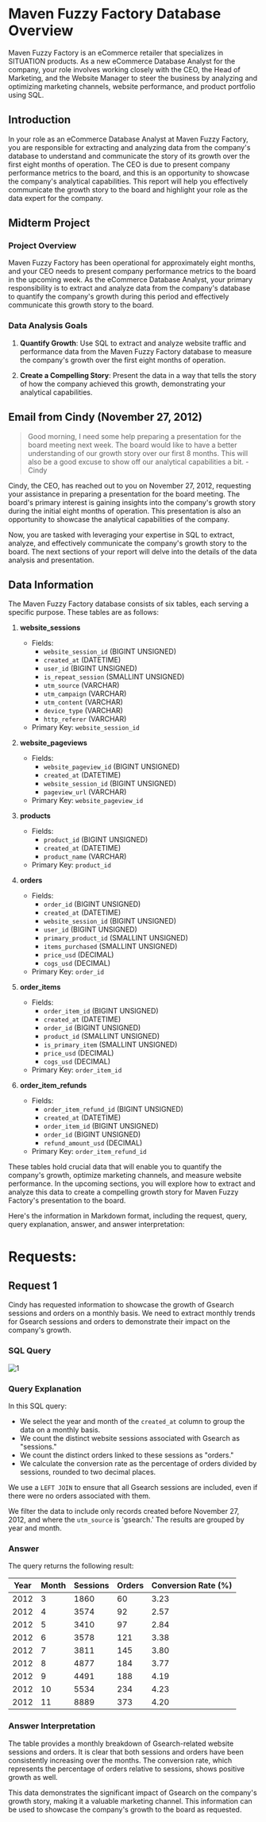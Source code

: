# Maven Fuzzy Factory Database Overview

Maven Fuzzy Factory is an eCommerce retailer that specializes in SITUATION products. As a new eCommerce Database Analyst for the company, your role involves working closely with the CEO, the Head of Marketing, and the Website Manager to steer the business by analyzing and optimizing marketing channels, website performance, and product portfolio using SQL.

## Introduction

In your role as an eCommerce Database Analyst at Maven Fuzzy Factory, you are responsible for extracting and analyzing data from the company's database to understand and communicate the story of its growth over the first eight months of operation. The CEO is due to present company performance metrics to the board, and this is an opportunity to showcase the company's analytical capabilities. This report will help you effectively communicate the growth story to the board and highlight your role as the data expert for the company.

## Midterm Project

### Project Overview

Maven Fuzzy Factory has been operational for approximately eight months, and your CEO needs to present company performance metrics to the board in the upcoming week. As the eCommerce Database Analyst, your primary responsibility is to extract and analyze data from the company's database to quantify the company's growth during this period and effectively communicate this growth story to the board.

### Data Analysis Goals

1. **Quantify Growth**: Use SQL to extract and analyze website traffic and performance data from the Maven Fuzzy Factory database to measure the company's growth over the first eight months of operation.

2. **Create a Compelling Story**: Present the data in a way that tells the story of how the company achieved this growth, demonstrating your analytical capabilities.

## Email from Cindy (November 27, 2012)

> Good morning,
> I need some help preparing a presentation for the board meeting next week.
> The board would like to have a better understanding of our growth story over our first 8 months. This will also be a good excuse to show off our analytical capabilities a bit.
> -Cindy

Cindy, the CEO, has reached out to you on November 27, 2012, requesting your assistance in preparing a presentation for the board meeting. The board's primary interest is gaining insights into the company's growth story during the initial eight months of operation. This presentation is also an opportunity to showcase the analytical capabilities of the company.

Now, you are tasked with leveraging your expertise in SQL to extract, analyze, and effectively communicate the company's growth story to the board. The next sections of your report will delve into the details of the data analysis and presentation.

## Data Information

The Maven Fuzzy Factory database consists of six tables, each serving a specific purpose. These tables are as follows:

1. **website_sessions**
   - Fields:
     - `website_session_id` (BIGINT UNSIGNED)
     - `created_at` (DATETIME)
     - `user_id` (BIGINT UNSIGNED)
     - `is_repeat_session` (SMALLINT UNSIGNED)
     - `utm_source` (VARCHAR)
     - `utm_campaign` (VARCHAR)
     - `utm_content` (VARCHAR)
     - `device_type` (VARCHAR)
     - `http_referer` (VARCHAR)
   - Primary Key: `website_session_id`

2. **website_pageviews**
   - Fields:
     - `website_pageview_id` (BIGINT UNSIGNED)
     - `created_at` (DATETIME)
     - `website_session_id` (BIGINT UNSIGNED)
     - `pageview_url` (VARCHAR)
   - Primary Key: `website_pageview_id`

3. **products**
   - Fields:
     - `product_id` (BIGINT UNSIGNED)
     - `created_at` (DATETIME)
     - `product_name` (VARCHAR)
   - Primary Key: `product_id`

4. **orders**
   - Fields:
     - `order_id` (BIGINT UNSIGNED)
     - `created_at` (DATETIME)
     - `website_session_id` (BIGINT UNSIGNED)
     - `user_id` (BIGINT UNSIGNED)
     - `primary_product_id` (SMALLINT UNSIGNED)
     - `items_purchased` (SMALLINT UNSIGNED)
     - `price_usd` (DECIMAL)
     - `cogs_usd` (DECIMAL)
   - Primary Key: `order_id`

5. **order_items**
   - Fields:
     - `order_item_id` (BIGINT UNSIGNED)
     - `created_at` (DATETIME)
     - `order_id` (BIGINT UNSIGNED)
     - `product_id` (SMALLINT UNSIGNED)
     - `is_primary_item` (SMALLINT UNSIGNED)
     - `price_usd` (DECIMAL)
     - `cogs_usd` (DECIMAL)
   - Primary Key: `order_item_id`

6. **order_item_refunds**
   - Fields:
     - `order_item_refund_id` (BIGINT UNSIGNED)
     - `created_at` (DATETIME)
     - `order_item_id` (BIGINT UNSIGNED)
     - `order_id` (BIGINT UNSIGNED)
     - `refund_amount_usd` (DECIMAL)
   - Primary Key: `order_item_refund_id`

These tables hold crucial data that will enable you to quantify the company's growth, optimize marketing channels, and measure website performance. In the upcoming sections, you will explore how to extract and analyze this data to create a compelling growth story for Maven Fuzzy Factory's presentation to the board.

Here's the information in Markdown format, including the request, query, query explanation, answer, and answer interpretation:

# Requests:

## Request 1

Cindy has requested information to showcase the growth of Gsearch sessions and orders on a monthly basis. We need to extract monthly trends for Gsearch sessions and orders to demonstrate their impact on the company's growth.

### SQL Query
![1](https://github.com/sulaiman013/My-Personal-Projects/assets/55143390/f46a70e2-7c37-4a98-abd2-390cdf358621)

### Query Explanation

In this SQL query:

- We select the year and month of the `created_at` column to group the data on a monthly basis.
- We count the distinct website sessions associated with Gsearch as "sessions."
- We count the distinct orders linked to these sessions as "orders."
- We calculate the conversion rate as the percentage of orders divided by sessions, rounded to two decimal places.

We use a `LEFT JOIN` to ensure that all Gsearch sessions are included, even if there were no orders associated with them.

We filter the data to include only records created before November 27, 2012, and where the `utm_source` is 'gsearch.' The results are grouped by year and month.

### Answer

The query returns the following result:

| Year | Month | Sessions | Orders | Conversion Rate (%) |
|------|-------|----------|--------|---------------------|
| 2012 | 3     | 1860     | 60     | 3.23                |
| 2012 | 4     | 3574     | 92     | 2.57                |
| 2012 | 5     | 3410     | 97     | 2.84                |
| 2012 | 6     | 3578     | 121    | 3.38                |
| 2012 | 7     | 3811     | 145    | 3.80                |
| 2012 | 8     | 4877     | 184    | 3.77                |
| 2012 | 9     | 4491     | 188    | 4.19                |
| 2012 | 10    | 5534     | 234    | 4.23                |
| 2012 | 11    | 8889     | 373    | 4.20                |

### Answer Interpretation

The table provides a monthly breakdown of Gsearch-related website sessions and orders. It is clear that both sessions and orders have been consistently increasing over the months. The conversion rate, which represents the percentage of orders relative to sessions, shows positive growth as well.

This data demonstrates the significant impact of Gsearch on the company's growth story, making it a valuable marketing channel. This information can be used to showcase the company's growth to the board as requested.

